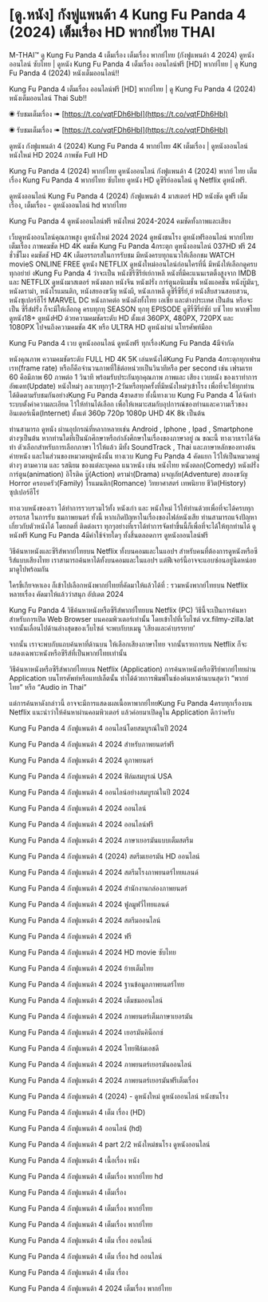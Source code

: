 # [ดู.หนัง] กังฟูแพนด้า 4 Kung Fu Panda 4 (2024) เต็มเรื่อง HD พากย์ไทย THAI

M-THAI™ ดู Kung Fu Panda 4 เต็มเรื่อง เต็มเรื่อง พากย์ไทย (กังฟูแพนด้า 4 2024) ดูหนังออนไลน์ ซับไทย | ดูหนัง Kung Fu Panda 4  เต็มเรื่อง ออนไลน์ฟรี [HD] พากย์ไทย | ดู Kung Fu Panda 4 (2024) หนังเต็มออนไลน์!!


Kung Fu Panda 4 เต็มเรื่อง ออนไลน์ฟรี [HD] พากย์ไทย | ดู Kung Fu Panda 4 (2024) หนังเต็มออนไลน์ Thai Sub!!


◉ รับชมเต็มเรื่อง ➠ [https://t.co/vqtFDh6HbI](https://t.co/vqtFDh6HbI)

◉ รับชมเต็มเรื่อง ➠ [https://t.co/vqtFDh6HbI](https://t.co/vqtFDh6HbI)


ดูหนัง กังฟูแพนด้า 4 (2024) Kung Fu Panda 4 พากย์ไทย 4K เต็มเรื่อง | ดูหนังออนไลน์ หนังใหม่ HD 2024 ภาพชัด Full HD


Kung Fu Panda 4 (2024) พากย์ไทย ดูหนังออนไลน์ กังฟูแพนด้า 4 (2024) พากย์ ไทย เต็ม เรื่อง Kung Fu Panda 4  พากย์ไทย ซับไทย ดูหนัง HD ดูซีรีย์ออนไลน์ ดู Netflix ดูหนังฟรี.


ดูหนังออนไลน์ Kung Fu Panda 4 (2024) กังฟูแพนด้า 4 มาสเตอร์ HD หนังชัด ดูฟรี เต็มเรื่อง, เต็มเรื่อง - ดูหนังออนไลน์ hd พากย์ไทย


Kung Fu Panda 4 ดูหนังออนไลน์ฟรี หนังใหม่ 2024-2024 คมชัดทั้งภาพและเสียง


เว็บดูหนังออนไลน์คุณภาพสูง ดูหนังใหม่ 2024 2024 ดูหนังชนโรง ดูหนังฟรีออนไลน์ พากย์ไทย เต็มเรื่อง ภาพคมชัด HD 4K คมชัด Kung Fu Panda 4กระตุก ดูหนังออนไลน์ 037HD ฟรี 24
ชั่วชั่โมง คมชัดชั HD 4K เต็มอรรถรสในการรับชม มีหนังครบทุกแนวให้เลือกชม WATCH movieS ONLINE FREE ดูหนัง NETFLIX ดูหนังใหม่ออนไลน์ก่อนใครที่นี่ มีหนังให้เลือกดูครบทุกอย่าย่ งKung Fu Panda 4
ว่าจะเป็น หนังซีรีซีรีย์เย์กาหลี หนังที่มีคะแนนเรตติ้งสูงจาก IMDB และ NETFLIX ดูหนังมาสเตอร์ หนังตลก หนังจีน หนังฝรั่ง การ์ตูนอนิเมชั่น หนังแอคชั่น หนังบู๊มันๆ, หนังดราม่า, หนังโรแมนติก,
หนังสยองขวัญ หนังผี, หนังเกาหลี ดูซีรี่ซีรี่ย์,ย์ หนังสืบสวนสอบสวน, หนังซุเปอร์ฮีโร่ MARVEL DC หนังภาคต่อ หนังดังทั้งไทย เอเชีย และต่างประเทศ เป็นต้น หรือจะเป็น ซีรี่ส์ฝรั่ง ก็จะมีให้เลือกดู
ครบทุกทุ SEASON ทุกทุ EPISODE ดูซีรี่ซีรี่ย์ซัย์ บซั ไทย พากษ์ไทย ดูหนัง18+ ดูหนังHD ด้วยความคมชัดระดับ HD ตั้งแต่ 360PX, 480PX, 720PX และ 1080PX ไปจนถึงความคมชัด 4K หรือ ULTRA HD
ดูหนังผ่าผ่ นโทรศัพท์มือถ


Kung Fu Panda 4 เวบ ดูหนังออนไลน์ ดูหนังฟรี ทุกเรื่องKung Fu Panda 4มีจำกัด


หนังคุณภาพ ความคมชัดระดับ FULL HD 4K 5K เล่นหนังได้Kung Fu Panda 4กระตุกทุกเฟรมเรท(frame rate) หรือก็คือจำนวนภาพที่ใช้ต่อหน่วยเป็นวินาทีหรือ per second เช่น เฟรมเรท 60 คือมีภาพ 60 ภาพต่อ 1 วินาที พร้อมรับประกันทุกคุณภาพ ภาพและ เสียง เวบหนัง ของเราทำการ อัพเดท(Update) หนังใหม่ๆ ลงเวบทุกๆ1-2วันหรือทุกครั้งที่มีหนังใหม่ๆเข้าโรง เพื่อที่จะให้ทุกท่านได้ติดตามรับชมกันอย่างKung Fu Panda 4ขาดสาย ทั้งนี้ทางเวบ Kung Fu Panda 4 ได้จัดทำระบบตั้งค่าความละเอียด ไว้ให้ท่านได้เลือก เพื่อให้เหมาะสมกับอุปการณ์ของท่านและความเร็วของ อินเตอร์เน็ต(Internet) ตั้งแต่ 360p 720p 1080p UHD 4K 8k เป็นต้น


ท่านสามารถ ดูหนัง ผ่านอุปกรณ์ที่หลากหลายเช่น Android , Iphone , Ipad , Smartphone ต่างๆเป็นต้น หากท่านใดที่เป็นนักศึกษาหรือกำลังศึกษาในเรื่องของภาษาอยู่ ณ ขณะนี้ ทางเวบเราได้จัดทำ ตัวเลือกสำหรับการเลือกภาษา ไว้ให้แล้ว มีทั้ง SoundTrack , Thai และภาษาหลักของทางต้นค่ายหนัง และในส่วนของหมวดหมู่หนังนั้น ทางเวบ Kung Fu Panda 4 คัดแยก ไว้ให้เป็นหมวดหมู่ต่างๆ ตามความ และ รสนิยม ของแต่ละบุคคล แนวหนัง เช่น หนังไทย หนังตลก(Comedy) หนังฝรั่ง การ์ตูน(animation) อิโรติค บู๊(Action) ดราม่า(Drama) ผจญภัย(Adventure) สยองขวัญ Horror ครอบครัว(Family) โรแมนติก(Romance) วิทยาศาสตร์ เทพนิยาย ชีวิต(History) ซุปเปอร์ฮีโร่


ทางเวบหนังของเรา ได้ทำการรวบรวมไว้ทั้ง หนังเก่า และ หนังใหม่ ไว้ให้ท่านด้วยเพื่อที่จะได้ครบทุกอรรถรส ในการรับ ชมภาพยนตร์ ทั้งนี้ หากเกิดปัญหาในเรื่องของไฟล์หนังเสีย ท่านสามารถแจ้งปัญหา เกี่ยวกับตัวหนังได้ โดยกดที่ ติดต่อเรา ทุกๆอย่างที่เราได้ทำการจัดทำขึ้นนี้ก็เพื่อที่จะได้ให้ทุกท่านได้ ดูหนังฟรี Kung Fu Panda 4มีค่าใช้จ่ายใดๆ ทั้งสิ้นตลอดการ ดูหนังออนไลน์ฟรี


วิธีค้นหาหนังและซีรีส์พากย์ไทยบน Netflix ทั้งบนคอมและในแอปฯ
สำหรับคนที่ต้องการดูหนังหรือซีรีส์แบบเสียงไทย เราสามารถค้นหาได้ทั้งบนคอมและในแอปฯ แต่ฟีเจอร์นี้อาจจะแอบซ่อนอยู่นิดหน่อย มาดูไปพร้อมกัน

ใครขี้เกียจหาเอง ก็เข้าไปเลือกหนังพากย์ไทยที่คัดมาให้แล้วได้ที่ : รวมหนังพากย์ไทยบน Netflix หลายเรื่อง คัดมาให้แล้วว่าสนุก อัปเดต 2024


Kung Fu Panda 4 วิธีค้นหาหนังหรือซีรีส์พากย์ไทยบน Netflix (PC)
วิธีนี้จะเป็นการค้นหาสำหรับการเปิด Web Browser บนคอมพิวเตอร์เท่านั้น โดยเข้าไปที่เว็บไซต์ vx.filmy-zilla.lat จากนั้นเลื่อนไปด้านล่างสุดของเว็บไซต์ จะพบกับบเมนู ‘เสียงและคำบรรยาย’

จากนั้น เราจะพบกับแถบค้นหาที่ด้านบน ให้เลือกเสียงภาษาไทย จากนั้นรายการบน Netflix ก็จะแสดงเฉพาะหนังหรือซีรีส์ที่เป็นพากย์ไทยเท่านั้น

วิธีค้นหาหนังหรือซีรีส์พากย์ไทยบน Netflix (Application)
การค้นหาหนังหรือซีรีย์พากย์ไทยผ่าน Application บนโทรศัพท์หรือแทปเล็ตนั้น ทำได้ด้วยการพิมพ์ในช่องค้นหาด้านบนสุดว่า “พากย์ไทย” หรือ “Audio in Thai”

แต่การค้นหาดังกล่าวนี้ อาจจะมีการแสดงผลเนื้อหาพากย์ไทยKung Fu Panda 4ครบทุกเรื่องบน Netflix แนะนำว่าให้ค้นหาผ่านคอมพิวเตอร์ แล้วค่อยมาเปิดดูใน Application ดีกว่าครับ


Kung Fu Panda 4 กังฟูแพนด้า 4 ออนไลน์โดยสมบูรณ์ในปี 2024

Kung Fu Panda 4 กังฟูแพนด้า 4 2024 สำหรับภาพยนตร์ฟรี

Kung Fu Panda 4 กังฟูแพนด้า 4 2024 ดูภาพยนตร์

Kung Fu Panda 4 กังฟูแพนด้า 4 2024 ฟิล์มสมบูรณ์ USA

Kung Fu Panda 4 กังฟูแพนด้า 4 ออนไลน์อย่างสมบูรณ์ในปี 2024

Kung Fu Panda 4 กังฟูแพนด้า 4 2024 ออนไลน์

Kung Fu Panda 4 กังฟูแพนด้า 4 2024 ออนไลน์ฟรี

Kung Fu Panda 4 กังฟูแพนด้า 4 2024 ภาษาเยอรมันแบบเต็มสตรีม

Kung Fu Panda 4 กังฟูแพนด้า 4 (2024) สตรีมเยอรมัน HD ออนไลน์

Kung Fu Panda 4 กังฟูแพนด้า 4 2024 สตรีมโรงภาพยนตร์ไทยแลนด์

Kung Fu Panda 4 กังฟูแพนด้า 4 2024 สํานักงานกล่องภาพยนตร์

Kung Fu Panda 4 กังฟูแพนด้า 4 2024 ฟูลมูฟวี่ไทยแลนด์

Kung Fu Panda 4 กังฟูแพนด้า 4 2024 สตรีมออนไลน์

Kung Fu Panda 4 กังฟูแพนด้า 4 2024 ฟรี

Kung Fu Panda 4 กังฟูแพนด้า 4 2024 HD movie ซับไทย

Kung Fu Panda 4 กังฟูแพนด้า 4 2024 ย้ายเต็มไทย

Kung Fu Panda 4 กังฟูแพนด้า 4 2024 ฐานข้อมูลภาพยนตร์ไทย

Kung Fu Panda 4 กังฟูแพนด้า 4 2024 เต็มชมออนไลน์

Kung Fu Panda 4 กังฟูแพนด้า 4 2024 ภาพยนตร์เต็มภาษาเยอรมัน

Kung Fu Panda 4 กังฟูแพนด้า 4 2024 เยอรมันคิน็อกซ์

Kung Fu Panda 4 กังฟูแพนด้า 4 2024 ไทยฟิล์มเอชดี

Kung Fu Panda 4 กังฟูแพนด้า 4 2024 ภาพยนตร์เยอรมันออนไลน์

Kung Fu Panda 4 กังฟูแพนด้า 4 2024 ภาพยนตร์เยอรมันฟรีเต็มเรื่อง

Kung Fu Panda 4 กังฟูแพนด้า 4 (2024) - ดูหนังใหม่ ดูหนังออนไลน์ หนังชนโรง

Kung Fu Panda 4 กังฟูแพนด้า 4 เต็ม เรื่อง (HD)

Kung Fu Panda 4 กังฟูแพนด้า 4 ออนไลน์ (hd)

Kung Fu Panda 4 กังฟูแพนด้า 4 part 2/2 หนังใหม่ชนโรง ดูหนังออนไลน์

Kung Fu Panda 4 กังฟูแพนด้า 4 เนื้อเรื่อง หนัง

Kung Fu Panda 4 กังฟูแพนด้า 4 เต็มเรื่อง พากย์ไทย hd

Kung Fu Panda 4 กังฟูแพนด้า 4 เต็มเรื่อง

Kung Fu Panda 4 กังฟูแพนด้า 4 เต็มเรื่อง พากย์ไทย

Kung Fu Panda 4 กังฟูแพนด้า 4 เต็มเรื่อง พากย์ไทย

Kung Fu Panda 4 กังฟูแพนด้า 4 เต็ม เรื่อง ออนไลน์

Kung Fu Panda 4 กังฟูแพนด้า 4 เต็ม เรื่อง hd ออนไลน์

Kung Fu Panda 4 กังฟูแพนด้า 4 เต็ม เรื่อง

Kung Fu Panda 4 กังฟูแพนด้า 4 2024 เต็มเรื่อง พากย์ไทย
